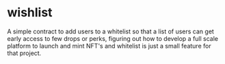 # wishlist

A simple contract to add users to a whitelist so that a list of users can get early access to few drops or perks, figuring out how to develop a full scale platform to launch and mint NFT's and whitelist is just a small feature for that project.
